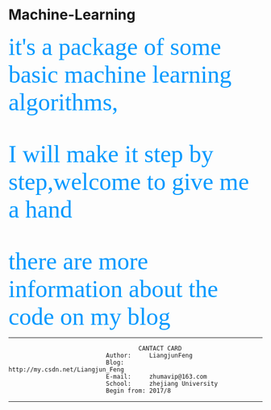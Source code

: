 # Machine-Learning

<font color=#0099ff size=7 face="黑体">it's a package of some basic machine learning algorithms,

I will make it step by step,welcome to give me a hand

there are more information about the code on my blog</font>



-----------------------------------------------------------------------
                                        CANTACT CARD
                               Author:     LiangjunFeng
                               Blog:       http://my.csdn.net/Liangjun_Feng
                               E-mail:     zhumavip@163.com
                               School:     zhejiang University
                               Begin from: 2017/8
-----------------------------------------------------------------------
